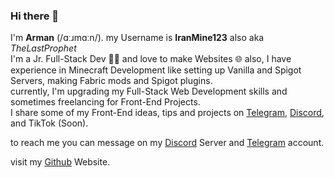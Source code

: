 ### Hi there 👋

I'm **Arman** (/ɑːɹmɑːn/). my Username is **IranMine123** also aka _TheLastProphet_<br>
I'm a Jr. Full-Stack Dev 🧑‍💻 and love to make Websites 🌐
also, I have experience in Minecraft Development like setting up Vanilla and Spigot Servers, making Fabric mods and Spigot plugins.<br>
currently, I'm upgrading my Full-Stack Web Development skills and sometimes freelancing for Front-End Projects.<br>
I share some of my Front-End ideas, tips and projects on [Telegram](https://t.me/@ArmanStudios), [Discord](https://discord.gg/xbTxvGGPVj), and TikTok (Soon).

to reach me you can message on my [Discord](https://discord.gg/xbTxvGGPVj
) Server and [Telegram](https://t.me/@IranMine123) account.

visit my [Github](https://iranmine123.github.io) Website.

<!--
**IranMine123/iranmine123** is a ✨ _special_ ✨ repository because its `README.md` (this file) appears on your GitHub profile.

Here are some ideas to get you started:

- 🔭 I’m currently working on ...
- 🌱 I’m currently learning ...
- 👯 I’m looking to collaborate on ...
- 🤔 I’m looking for help with ...
- 💬 Ask me about ...
- 📫 How to reach me: ...
- 😄 Pronouns: ...
- ⚡ Fun fact: ...
-->
